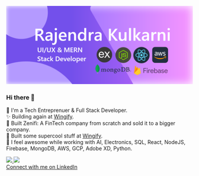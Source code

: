 ![](https://github.com/Rajek88/Rajek88/blob/main/forGithub1.png)
### Hi there 👋

🥋 I'm a Tech Entreprenuer & Full Stack Developer.<br>
✨ Building again at <a href="https://wingify.com" target="_blank">Wingify</a>.<br>
🚀 Built Zenifi: A FinTech company from scratch and sold it to a bigger company.<br>
🤩 Built some supercool stuff at <a href="https://wingify.com" target="_blank">Wingify</a>.<br>
🎯 I feel awesome while working with AI, Electronics, SQL, React, NodeJS, Firebase, MongoDB, AWS, GCP, Adobe XD, Python.

<!-- ![](https://github-readme-stats.vercel.app/api?username=rajek88&show_icons=true&theme=radical)
![](https://github-readme-stats.vercel.app/api/top-langs/?username=rajek88&layout=compact) -->
<a style="width:100%; text-align:center;" href="https://github.com/Rajek88">
  <img  src="https://github-readme-stats.vercel.app/api?username=rajek88&show_icons=true&theme=radical"/>
  <img  src="https://github-readme-stats.vercel.app/api/top-langs/?username=rajek88&layout=compact" />
</a>
<br>
<a href="https://linkedin.com/in/raje-kulkarni" target="_blank" >Connect with me on LinkedIn</a>

